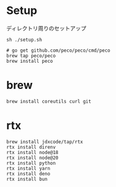 # Setup

ディレクトリ周りのセットアップ

```
sh ./setup.sh
```


```
# go get github.com/peco/peco/cmd/peco
brew tap peco/peco
brew install peco
```

# brew

```
brew install coreutils curl git
```

# rtx

```
brew install jdxcode/tap/rtx
rtx install direnv
rtx install node@18
rtx install node@20
rtx install python
rtx install yarn
rtx install deno
rtx install bun
```
